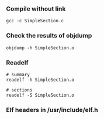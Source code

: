 ### Compile without link
```
gcc -c SimpleSection.c
```

### Check the results of objdump
```
objdump -h SimpleSection.o
```

### Readelf
```
# summary
readelf -h SimpleSection.o

# sections
readelf -S SimpleSection.o
```

### Elf headers in /usr/include/elf.h